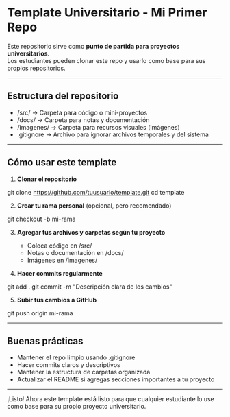 # Template Universitario - Mi Primer Repo

Este repositorio sirve como **punto de partida para proyectos universitarios**.  
Los estudiantes pueden clonar este repo y usarlo como base para sus propios repositorios.

---

## Estructura del repositorio

- /src/ → Carpeta para código o mini-proyectos
- /docs/ → Carpeta para notas y documentación
- /imagenes/ → Carpeta para recursos visuales (imágenes)
- .gitignore → Archivo para ignorar archivos temporales y del sistema

---

## Cómo usar este template

1. **Clonar el repositorio**

git clone https://github.com/tuusuario/template.git
cd template

2. **Crear tu rama personal** (opcional, pero recomendado)

git checkout -b mi-rama

3. **Agregar tus archivos y carpetas según tu proyecto**  
   - Coloca código en /src/  
   - Notas o documentación en /docs/  
   - Imágenes en /imagenes/  

4. **Hacer commits regularmente**

git add .
git commit -m "Descripción clara de los cambios"

5. **Subir tus cambios a GitHub**

git push origin mi-rama

---

## Buenas prácticas

- Mantener el repo limpio usando .gitignore  
- Hacer commits claros y descriptivos  
- Mantener la estructura de carpetas organizada  
- Actualizar el README si agregas secciones importantes a tu proyecto

---

¡Listo! Ahora este template está listo para que cualquier estudiante lo use como base para su propio proyecto universitario.

